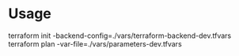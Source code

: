 # Usage

terraform init -backend-config=./vars/terraform-backend-dev.tfvars <br>
terraform plan -var-file=./vars/parameters-dev.tfvars